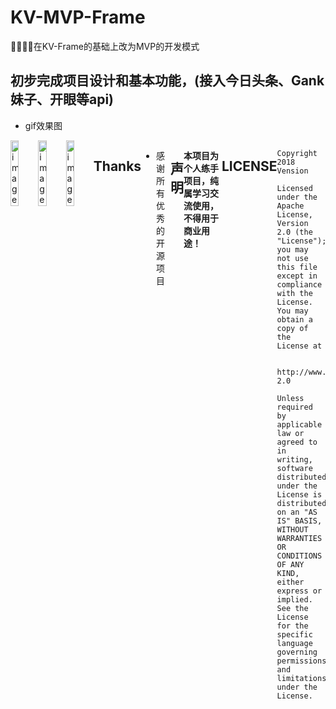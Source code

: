 # KV-MVP-Frame
📱🔥🔥🔥在KV-Frame的基础上改为MVP的开发模式

## 初步完成项目设计和基本功能，(接入今日头条、Gank妹子、开眼等api)

- gif效果图
<div style="display:flex;">
   <img alt="image" src="https://github.com/Vension/KV-MVP-Frame/blob/master/gif/GIF1.gif" width="30%">
   <img alt="image" src="https://github.com/Vension/KV-MVP-Frame/blob/master/gif/GIF2.gif" width="30%">
   <img alt="image" src="https://github.com/Vension/KV-MVP-Frame/blob/master/gif/GIF3.gif" width="30%">
 </details>

## Thanks

- 感谢所有优秀的开源项目

## 声明
**本项目为个人练手项目，纯属学习交流使用，不得用于商业用途！**

## LICENSE

```
Copyright 2018 Vension

Licensed under the Apache License, Version 2.0 (the "License");
you may not use this file except in compliance with the License.
You may obtain a copy of the License at

    http://www.apache.org/licenses/LICENSE-2.0

Unless required by applicable law or agreed to in writing, software
distributed under the License is distributed on an "AS IS" BASIS,
WITHOUT WARRANTIES OR CONDITIONS OF ANY KIND, either express or implied.
See the License for the specific language governing permissions and
limitations under the License.
```
